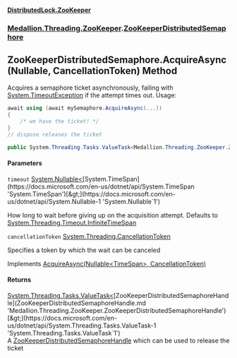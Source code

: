 #### [DistributedLock.ZooKeeper](README.md 'README')
### [Medallion.Threading.ZooKeeper](Medallion.Threading.ZooKeeper.md 'Medallion.Threading.ZooKeeper').[ZooKeeperDistributedSemaphore](ZooKeeperDistributedSemaphore.md 'Medallion.Threading.ZooKeeper.ZooKeeperDistributedSemaphore')

## ZooKeeperDistributedSemaphore.AcquireAsync(Nullable<TimeSpan>, CancellationToken) Method

Acquires a semaphore ticket asynchronously, failing with [System.TimeoutException](https://docs.microsoft.com/en-us/dotnet/api/System.TimeoutException 'System.TimeoutException') if the attempt times out. Usage: 

```csharp
await using (await mySemaphore.AcquireAsync(...))
{
    /* we have the ticket! */
}
// dispose releases the ticket
```

```csharp
public System.Threading.Tasks.ValueTask<Medallion.Threading.ZooKeeper.ZooKeeperDistributedSemaphoreHandle> AcquireAsync(System.Nullable<System.TimeSpan> timeout=null, System.Threading.CancellationToken cancellationToken=default(System.Threading.CancellationToken));
```
#### Parameters

<a name='Medallion.Threading.ZooKeeper.ZooKeeperDistributedSemaphore.AcquireAsync(System.Nullable_System.TimeSpan_,System.Threading.CancellationToken).timeout'></a>

`timeout` [System.Nullable&lt;](https://docs.microsoft.com/en-us/dotnet/api/System.Nullable-1 'System.Nullable`1')[System.TimeSpan](https://docs.microsoft.com/en-us/dotnet/api/System.TimeSpan 'System.TimeSpan')[&gt;](https://docs.microsoft.com/en-us/dotnet/api/System.Nullable-1 'System.Nullable`1')

How long to wait before giving up on the acquisition attempt. Defaults to [System.Threading.Timeout.InfiniteTimeSpan](https://docs.microsoft.com/en-us/dotnet/api/System.Threading.Timeout.InfiniteTimeSpan 'System.Threading.Timeout.InfiniteTimeSpan')

<a name='Medallion.Threading.ZooKeeper.ZooKeeperDistributedSemaphore.AcquireAsync(System.Nullable_System.TimeSpan_,System.Threading.CancellationToken).cancellationToken'></a>

`cancellationToken` [System.Threading.CancellationToken](https://docs.microsoft.com/en-us/dotnet/api/System.Threading.CancellationToken 'System.Threading.CancellationToken')

Specifies a token by which the wait can be canceled

Implements [AcquireAsync(Nullable&lt;TimeSpan&gt;, CancellationToken)](https://github.com/madelson/DistributedLock/tree/default-documentation/docs/api/DistributedLock.Core/IDistributedSemaphore.AcquireAsync.72hbd/OOOHUBoRAQHgD31Q.md 'Medallion.Threading.IDistributedSemaphore.AcquireAsync(System.Nullable{System.TimeSpan},System.Threading.CancellationToken)')

#### Returns
[System.Threading.Tasks.ValueTask&lt;](https://docs.microsoft.com/en-us/dotnet/api/System.Threading.Tasks.ValueTask-1 'System.Threading.Tasks.ValueTask`1')[ZooKeeperDistributedSemaphoreHandle](ZooKeeperDistributedSemaphoreHandle.md 'Medallion.Threading.ZooKeeper.ZooKeeperDistributedSemaphoreHandle')[&gt;](https://docs.microsoft.com/en-us/dotnet/api/System.Threading.Tasks.ValueTask-1 'System.Threading.Tasks.ValueTask`1')  
A [ZooKeeperDistributedSemaphoreHandle](ZooKeeperDistributedSemaphoreHandle.md 'Medallion.Threading.ZooKeeper.ZooKeeperDistributedSemaphoreHandle') which can be used to release the ticket